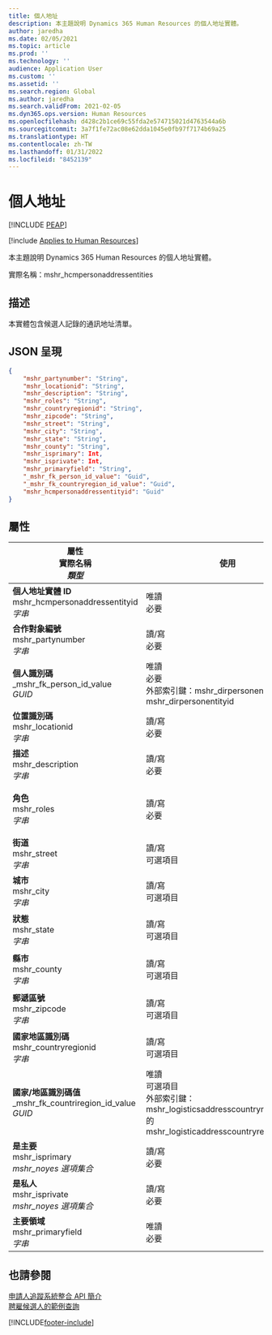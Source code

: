 ```yaml
---
title: 個人地址
description: 本主題說明 Dynamics 365 Human Resources 的個人地址實體。
author: jaredha
ms.date: 02/05/2021
ms.topic: article
ms.prod: ''
ms.technology: ''
audience: Application User
ms.custom: ''
ms.assetid: ''
ms.search.region: Global
ms.author: jaredha
ms.search.validFrom: 2021-02-05
ms.dyn365.ops.version: Human Resources
ms.openlocfilehash: d428c2b1ce69c55fda2e574715021d4763544a6b
ms.sourcegitcommit: 3a7f1fe72ac08e62dda1045e0fb97f7174b69a25
ms.translationtype: HT
ms.contentlocale: zh-TW
ms.lasthandoff: 01/31/2022
ms.locfileid: "8452139"
---
```

# <a name="person-address"></a>個人地址


[!INCLUDE [PEAP](../includes/peap-1.md)]

[!include [Applies to Human Resources](../includes/applies-to-hr.md)]

本主題說明 Dynamics 365 Human Resources 的個人地址實體。

實際名稱：mshr_hcmpersonaddressentities

## <a name="description"></a>描述

本實體包含候選人記錄的通訊地址清單。

## <a name="json-representation"></a>JSON 呈現

```json
{
    "mshr_partynumber": "String",
    "mshr_locationid": "String",
    "mshr_description": "String",
    "mshr_roles": "String",
    "mshr_countryregionid": "String",
    "mshr_zipcode": "String",
    "mshr_street": "String",
    "mshr_city": "String",
    "mshr_state": "String",
    "mshr_county": "String",
    "mshr_isprimary": Int,
    "mshr_isprivate": Int,
    "mshr_primaryfield": "String",
    "_mshr_fk_person_id_value": "Guid",
    "_mshr_fk_countryregion_id_value": "Guid",
    "mshr_hcmpersonaddressentityid": "Guid"
}
```

## <a name="properties"></a>屬性

| 屬性<br>**實際名稱**<br>**_類型_** | 使用 | 描述 |
| --- | --- | --- |
| **個人地址實體 ID**<br>mshr_hcmpersonaddressentityid<br>*字串* | 唯讀<br>必要 | 系統產生的唯一實體記錄識別碼。 |
| **合作對象編號**<br>mshr_partynumber<br>*字串* | 讀/寫<br>必要 | 關聯合作對象 (個人) 記錄識別碼。 |
| **個人識別碼**<br>_mshr_fk_person_id_value<br>*GUID* | 唯讀<br>必要<br>外部索引鍵：mshr_dirpersonentity 的 mshr_dirpersonentityid | 系統產生的合作對象 (個人) 實體記錄識別碼。 |
| **位置識別碼**<br>mshr_locationid<br>*字串* | 讀/寫<br>必要 | 地址記錄的位置識別碼。 在 mshr_logisticspostaladdresslocationcdsentity 實體中設定。 |
| **描述**<br>mshr_description<br>*字串* | 讀/寫<br>必要 | 候選人地址的描述。 |
| **角色**<br>mshr_roles<br>*字串* | 讀/寫<br>必要 | 指派給此地址的角色。 可指派多個角色。 每個角色應該用分號區隔開來。 mshr_logisticslocationroleentity 實體包含的有效值。 |
| **街道**<br>mshr_street<br>*字串* | 讀/寫<br>可選項目 | 街道編號。 |
| **城市**<br>mshr_city<br>*字串* | 讀/寫<br>可選項目 | 地址的鄉鎮市區。 在 mshr_logisticsaddresscityentity 實體中設定。 |
| **狀態**<br>mshr_state<br>*字串* | 讀/寫<br>可選項目 | 地址的狀態。 在 mshr_logisticsaddressstateentity 實體中設定。 |
| **縣市**<br>mshr_county<br>*字串* | 讀/寫<br>可選項目 | 地址的縣市。 在 mshr_logisticsaddresscountyentity 實體中設定。 |
| **郵遞區號**<br>mshr_zipcode<br>*字串* | 讀/寫<br>可選項目 | 地址的郵遞區號。 在 mshr_logisticsaddresspostalcodeentity 實體中設定。 |
| **國家地區識別碼**<br>mshr_countryregionid<br>*字串* | 讀/寫<br>可選項目 | 地址的國家或地區。 |
| **國家/地區識別碼值**<br>_mshr_fk_countriregion_id_value<br>*GUID* | 唯讀<br>可選項目<br>外部索引鍵：mshr_logisticsaddresscountryregionentity 的 mshr_logisticaddresscountryregionentityid | 系統產生的唯一地址所在國家/地區識別碼。 |
| **是主要**<br>mshr_isprimary<br>*mshr_noyes 選項集合* | 讀/寫<br>必要 | 辨別此地址是否為已定義角色的個人主要地址。 |
| **是私人**<br>mshr_isprivate<br>*mshr_noyes 選項集合* | 讀/寫<br>必要 | 辨別此地址是否是個人的私人地址。 |
| **主要領域**<br>mshr_primaryfield<br>*字串* | 唯讀<br>必要 | 當作實體記錄的主要識別碼欄位。 合作對象號碼和位置識別碼組合。 |

## <a name="see-also"></a>也請參閱

[申請人追蹤系統整合 API 簡介](hr-admin-integration-ats-api-introduction.md)<br>
[聘雇候選人的範例查詢](hr-admin-integration-ats-api-candidate-to-hire-example-query.md)



[!INCLUDE[footer-include](../includes/footer-banner.md)]
